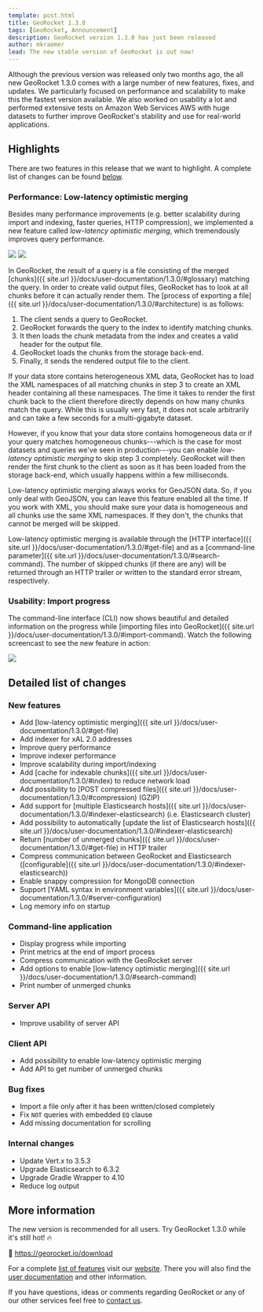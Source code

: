 ```yaml
---
template: post.html
title: GeoRocket 1.3.0
tags: [GeoRocket, Announcement]
description: GeoRocket version 1.3.0 has just been released
author: mkraemer
lead: The new stable version of GeoRocket is out now!
---
```


Although the previous version was released only two months ago, the all new
GeoRocket 1.3.0 comes with a large number of new features, fixes, and updates.
We particularly focused on performance and scalability to make this the fastest
version available. We also worked on usability a lot and performed extensive
tests on Amazon Web Services AWS with huge datasets to further improve
GeoRocket's stability and use for real-world applications.

## Highlights

There are two features in this release that we want to highlight. A complete
list of changes can be found [below](#list-of-changes).

### Performance: Low-latency optimistic merging

Besides many performance improvements (e.g. better scalability during import
and indexing, faster queries, HTTP compression), we implemented
a new feature called _low-latency optimistic merging_, which tremendously
improves query performance.

<img class="img-fluid mb-3 mt-5" src="{{ site.url }}/images/2018-09-17/low-latency-without.png">

<img class="img-fluid mb-5 mt-5" src="{{ site.url }}/images/2018-09-17/low-latency-with.png">

In GeoRocket, the result of a query is a file consisting of the merged
[chunks]({{ site.url }}/docs/user-documentation/1.3.0/#glossary)
matching the query. In order to create valid output files, GeoRocket has to
look at all chunks before it can actually render them. The
[process of exporting a file]({{ site.url }}/docs/user-documentation/1.3.0/#architecture)
is as follows:

1. The client sends a query to GeoRocket.
2. GeoRocket forwards the query to the index to identify matching chunks.
3. It then loads the chunk metadata from the index and creates a valid
   header for the output file.
4. GeoRocket loads the chunks from the storage back-end.
5. Finally, it sends the rendered output file to the client.

If your data store contains heterogeneous XML data, GeoRocket has to load the
XML namespaces of all matching chunks in step 3 to create an XML header
containing all these namespaces. The time it takes to render the first chunk
back to the client therefore directly depends on how many chunks match the
query. While this is usually very fast, it does not scale arbitrarily and can
take a few seconds for a multi-gigabyte dataset.

However, if you know that your data store contains homogeneous data or if your
query matches homogeneous chunks---which is the case for most datasets
and queries we've seen in production---you can enable
_low-latency optimistic merging_ to skip step 3 completely. GeoRocket will then
render the first chunk to the client as soon as it has been loaded from the
storage back-end, which usually happens within a few milliseconds.

Low-latency optimistic merging always works for GeoJSON data. So, if you only
deal with GeoJSON, you can leave this feature enabled all the time. If you work
with XML, you should make sure your data is homogeneous and all chunks use the
same XML namespaces. If they don't, the chunks that cannot be merged will be
skipped.

Low-latency optimistic merging is available through the
[HTTP interface]({{ site.url }}/docs/user-documentation/1.3.0/#get-file) and as
a [command-line parameter]({{ site.url }}/docs/user-documentation/1.3.0/#search-command).
The number of skipped chunks (if there are any) will be returned through an HTTP
trailer or written to the standard error stream, respectively.

### Usability: Import progress

The command-line interface (CLI) now shows beautiful and detailed information
on the progress while
[importing files into GeoRocket]({{ site.url }}/docs/user-documentation/1.3.0/#import-command).
Watch the following screencast to see the new feature in action:

<img class="img-fluid mb-2 mt-3" src="{{ site.url }}/images/2018-09-17/georocket-import-cli-2018-09-12.gif">

<a name="list-of-changes"></a>
## Detailed list of changes

### New features

* Add [low-latency optimistic merging]({{ site.url }}/docs/user-documentation/1.3.0/#get-file)
* Add indexer for xAL 2.0 addresses
* Improve query performance
* Improve indexer performance
* Improve scalability during import/indexing
* Add [cache for indexable chunks]({{ site.url }}/docs/user-documentation/1.3.0/#index) to reduce network load
* Add possibility to [POST compressed files]({{ site.url }}/docs/user-documentation/1.3.0/#compression) (GZIP)
* Add support for [multiple Elasticsearch hosts]({{ site.url }}/docs/user-documentation/1.3.0/#indexer-elasticsearch) (i.e. Elasticsearch cluster)
* Add possibility to automatically [update the list of Elasticsearch hosts]({{ site.url }}/docs/user-documentation/1.3.0/#indexer-elasticsearch)
* Return [number of unmerged chunks]({{ site.url }}/docs/user-documentation/1.3.0/#get-file) in HTTP trailer
* Compress communication between GeoRocket and Elasticsearch ([configurable]({{ site.url }}/docs/user-documentation/1.3.0/#indexer-elasticsearch))
* Enable snappy compression for MongoDB connection
* Support [YAML syntax in environment variables]({{ site.url }}/docs/user-documentation/1.3.0/#server-configuration)
* Log memory info on startup

### Command-line application

* Display progress while importing
* Print metrics at the end of import process
* Compress communication with the GeoRocket server
* Add options to enable [low-latency optimistic merging]({{ site.url }}/docs/user-documentation/1.3.0/#search-command)
* Print number of unmerged chunks

### Server API

* Improve usability of server API

### Client API

* Add possibility to enable low-latency optimistic merging
* Add API to get number of unmerged chunks

### Bug fixes

* Import a file only after it has been written/closed completely
* Fix `NOT` queries with embedded `EQ` clause
* Add missing documentation for scrolling

### Internal changes

* Update Vert.x to 3.5.3
* Upgrade Elasticsearch to 6.3.2
* Upgrade Gradle Wrapper to 4.10
* Reduce log output

## More information

The new version is recommended for all users. Try GeoRocket 1.3.0 while it's
still hot! &#128293;

&#128640; https://georocket.io/download

For a complete [list of features](https://georocket.io/products) visit our
[website](https://georocket.io). There you will also find the
[user documentation](https://georocket.io/docs/user-documentation)
and other information.

If you have questions, ideas or comments regarding GeoRocket or any of our other
services feel free to [contact us](http://www.igd.fraunhofer.de/en/competences/technologies/spatial-information-management).
